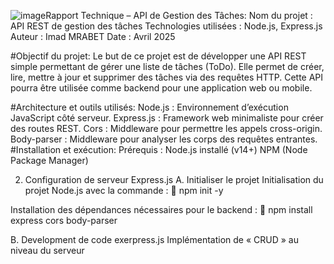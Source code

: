 ![image](https://github.com/user-attachments/assets/2c997351-a27c-4d33-965d-0c9e285ae6e1)Rapport Technique – API de Gestion des Tâches:
Nom du projet : API REST de gestion des tâches
Technologies utilisées : Node.js, Express.js
Auteur : Imad MRABET
Date : Avril 2025

#Objectif du projet:
    Le but de ce projet est de développer une API REST simple permettant de gérer une liste de tâches (ToDo). Elle permet de créer, lire, mettre à jour et supprimer des tâches via des requêtes HTTP. Cette API pourra être utilisée comme backend pour une application web ou mobile.

#Architecture et outils utilisés:
   Node.js : Environnement d’exécution JavaScript côté serveur.
   Express.js : Framework web minimaliste pour créer des routes REST.
   Cors : Middleware pour permettre les appels cross-origin.
   Body-parser : Middleware pour analyser les corps des requêtes entrantes.
#Installation et exécution:
   Prérequis :
   Node.js installé (v14+)
   NPM (Node Package Manager)


2.	Configuration de serveur Express.js
A.	Initialiser le projet
Initialisation du projet Node.js avec la commande :
	npm init -y


Installation des dépendances nécessaires pour le backend :
	npm install express cors body-parser

B.	Development de code exerpress.js
Implémentation de « CRUD » au niveau du serveur 




